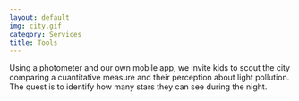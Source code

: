 ```yaml
---
layout: default
img: city.gif
category: Services
title: Tools
---
```

Using a photometer and our own mobile app, we invite kids to scout the city comparing a cuantitative measure and their perception about light pollution. The quest is to identify how many stars they can see during the night.
